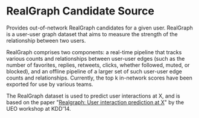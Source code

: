 # RealGraph Candidate Source
Provides out-of-network RealGraph candidates for a given user. RealGraph is a user-user graph dataset that aims to measure the strength of the relationship between two users.

RealGraph comprises two components: a real-time pipeline that tracks various counts and relationships between user-user edges (such as the number of favorites, replies, retweets, clicks, whether followed, muted, or blocked), and an offline pipeline of a larger set of such user-user edge counts and relationships. Currently, the top k in-network scores have been exported for use by various teams.

The RealGraph dataset is used to predict user interactions at X, and is based on the paper "[Realgraph: User interaction prediction at X](http://www.ueo-workshop.com/wp-content/uploads/2014/04/sig-alternate.pdf)" by the UEO workshop at KDD'14.
